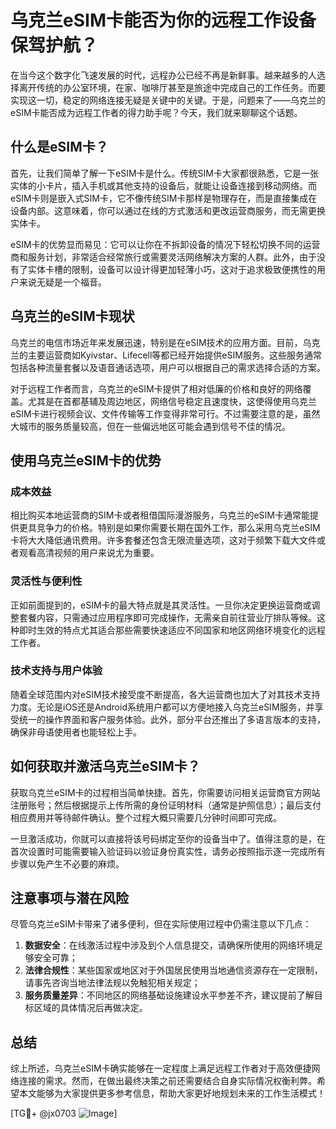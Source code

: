 # 乌克兰eSIM卡能否为你的远程工作设备保驾护航？

在当今这个数字化飞速发展的时代，远程办公已经不再是新鲜事。越来越多的人选择离开传统的办公室环境，在家、咖啡厅甚至是旅途中完成自己的工作任务。而要实现这一切，稳定的网络连接无疑是关键中的关键。于是，问题来了——乌克兰的eSIM卡能否成为远程工作者的得力助手呢？今天，我们就来聊聊这个话题。

## 什么是eSIM卡？

首先，让我们简单了解一下eSIM卡是什么。传统SIM卡大家都很熟悉，它是一张实体的小卡片，插入手机或其他支持的设备后，就能让设备连接到移动网络。而eSIM卡则是嵌入式SIM卡，它不像传统SIM卡那样是物理存在，而是直接集成在设备内部。这意味着，你可以通过在线的方式激活和更改运营商服务，而无需更换实体卡。

eSIM卡的优势显而易见：它可以让你在不拆卸设备的情况下轻松切换不同的运营商和服务计划，非常适合经常旅行或需要灵活网络解决方案的人群。此外，由于没有了实体卡槽的限制，设备可以设计得更加轻薄小巧，这对于追求极致便携性的用户来说无疑是一个福音。

## 乌克兰的eSIM卡现状

乌克兰的电信市场近年来发展迅速，特别是在eSIM技术的应用方面。目前，乌克兰的主要运营商如Kyivstar、Lifecell等都已经开始提供eSIM服务。这些服务通常包括各种流量套餐以及语音通话选项，用户可以根据自己的需求选择合适的方案。

对于远程工作者而言，乌克兰的eSIM卡提供了相对低廉的价格和良好的网络覆盖。尤其是在首都基辅及周边地区，网络信号稳定且速度快，这使得使用乌克兰eSIM卡进行视频会议、文件传输等工作变得非常可行。不过需要注意的是，虽然大城市的服务质量较高，但在一些偏远地区可能会遇到信号不佳的情况。

## 使用乌克兰eSIM卡的优势

### 成本效益

相比购买本地运营商的SIM卡或者租借国际漫游服务，乌克兰的eSIM卡通常能提供更具竞争力的价格。特别是如果你需要长期在国外工作，那么采用乌克兰eSIM卡将大大降低通讯费用。许多套餐还包含无限流量选项，这对于频繁下载大文件或者观看高清视频的用户来说尤为重要。

### 灵活性与便利性

正如前面提到的，eSIM卡的最大特点就是其灵活性。一旦你决定更换运营商或调整套餐内容，只需通过应用程序即可完成操作，无需亲自前往营业厅排队等候。这种即时生效的特点尤其适合那些需要快速适应不同国家和地区网络环境变化的远程工作者。

### 技术支持与用户体验

随着全球范围内对eSIM技术接受度不断提高，各大运营商也加大了对其技术支持力度。无论是iOS还是Android系统用户都可以方便地接入乌克兰eSIM服务，并享受统一的操作界面和客户服务体验。此外，部分平台还推出了多语言版本的支持，确保非母语使用者也能轻松上手。

## 如何获取并激活乌克兰eSIM卡？

获取乌克兰eSIM卡的过程相当简单快捷。首先，你需要访问相关运营商官方网站注册账号；然后根据提示上传所需的身份证明材料（通常是护照信息）；最后支付相应费用并等待邮件确认。整个过程大概只需要几分钟时间即可完成。

一旦激活成功，你就可以直接将该号码绑定至你的设备当中了。值得注意的是，在首次设置时可能需要输入验证码以验证身份真实性，请务必按照指示逐一完成所有步骤以免产生不必要的麻烦。

## 注意事项与潜在风险

尽管乌克兰eSIM卡带来了诸多便利，但在实际使用过程中仍需注意以下几点：

1. **数据安全**：在线激活过程中涉及到个人信息提交，请确保所使用的网络环境足够安全可靠；
2. **法律合规性**：某些国家或地区对于外国居民使用当地通信资源存在一定限制，请事先咨询当地法律法规以免触犯相关规定；
3. **服务质量差异**：不同地区的网络基础设施建设水平参差不齐，建议提前了解目标区域的具体情况后再做决定。

## 总结

综上所述，乌克兰eSIM卡确实能够在一定程度上满足远程工作者对于高效便捷网络连接的需求。然而，在做出最终决策之前还需要结合自身实际情况权衡利弊。希望本文能够为大家提供更多参考信息，帮助大家更好地规划未来的工作生活模式！

[TG💪+ @jx0703 ![Image](https://github.com/user-attachments/assets/dbca1d08-cadb-493c-b0ec-ad6f7a83f270)]
